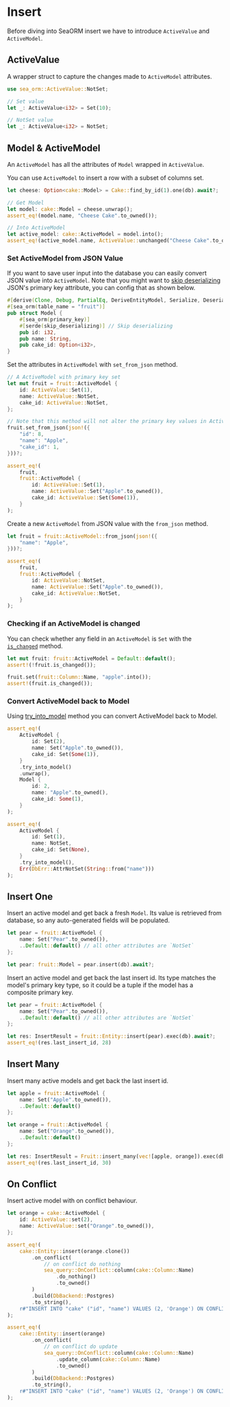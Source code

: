# Insert

Before diving into SeaORM insert we have to introduce `ActiveValue` and `ActiveModel`.

## ActiveValue

A wrapper struct to capture the changes made to `ActiveModel` attributes.

```rust
use sea_orm::ActiveValue::NotSet;

// Set value
let _: ActiveValue<i32> = Set(10);

// NotSet value
let _: ActiveValue<i32> = NotSet;
```

## Model & ActiveModel

An `ActiveModel` has all the attributes of `Model` wrapped in `ActiveValue`.

You can use `ActiveModel` to insert a row with a subset of columns set.

```rust
let cheese: Option<cake::Model> = Cake::find_by_id(1).one(db).await?;

// Get Model
let model: cake::Model = cheese.unwrap();
assert_eq!(model.name, "Cheese Cake".to_owned());

// Into ActiveModel
let active_model: cake::ActiveModel = model.into();
assert_eq!(active_model.name, ActiveValue::unchanged("Cheese Cake".to_owned()));
```

### Set ActiveModel from JSON Value

If you want to save user input into the database you can easily convert JSON value into `ActiveModel`. Note that you might want to [skip deserializing](https://serde.rs/attr-skip-serializing.html) JSON's primary key attribute, you can config that as shown below.

```rust
#[derive(Clone, Debug, PartialEq, DeriveEntityModel, Serialize, Deserialize)]
#[sea_orm(table_name = "fruit")]
pub struct Model {
    #[sea_orm(primary_key)]
    #[serde(skip_deserializing)] // Skip deserializing
    pub id: i32,
    pub name: String,
    pub cake_id: Option<i32>,
}
```

Set the attributes in `ActiveModel` with `set_from_json` method.

```rust
// A ActiveModel with primary key set
let mut fruit = fruit::ActiveModel {
    id: ActiveValue::Set(1),
    name: ActiveValue::NotSet,
    cake_id: ActiveValue::NotSet,
};

// Note that this method will not alter the primary key values in ActiveModel
fruit.set_from_json(json!({
    "id": 8,
    "name": "Apple",
    "cake_id": 1,
}))?;

assert_eq!(
    fruit,
    fruit::ActiveModel {
        id: ActiveValue::Set(1),
        name: ActiveValue::Set("Apple".to_owned()),
        cake_id: ActiveValue::Set(Some(1)),
    }
);
```

Create a new `ActiveModel` from JSON value with the `from_json` method.

```rust
let fruit = fruit::ActiveModel::from_json(json!({
    "name": "Apple",
}))?;

assert_eq!(
    fruit,
    fruit::ActiveModel {
        id: ActiveValue::NotSet,
        name: ActiveValue::Set("Apple".to_owned()),
        cake_id: ActiveValue::NotSet,
    }
);
```

### Checking if an ActiveModel is changed

You can check whether any field in an `ActiveModel` is `Set` with the [`is_changed`](https://docs.rs/sea-orm/*/sea_orm/entity/prelude/trait.ActiveModelTrait.html#method.is_changed) method.

```rust
let mut fruit: fruit::ActiveModel = Default::default();
assert!(!fruit.is_changed());

fruit.set(fruit::Column::Name, "apple".into());
assert!(fruit.is_changed());
```

### Convert ActiveModel back to Model

Using [try_into_model](https://docs.rs/sea-orm/*/sea_orm/entity/trait.TryIntoModel.html#tymethod.try_into_model) method you can convert ActiveModel back to Model.

```rust
assert_eq!(
    ActiveModel {
        id: Set(2),
        name: Set("Apple".to_owned()),
        cake_id: Set(Some(1)),
    }
    .try_into_model()
    .unwrap(),
    Model {
        id: 2,
        name: "Apple".to_owned(),
        cake_id: Some(1),
    }
);

assert_eq!(
    ActiveModel {
        id: Set(1),
        name: NotSet,
        cake_id: Set(None),
    }
    .try_into_model(),
    Err(DbErr::AttrNotSet(String::from("name")))
);
```

## Insert One

Insert an active model and get back a fresh `Model`. Its value is retrieved from database, so any auto-generated fields will be populated.

```rust
let pear = fruit::ActiveModel {
    name: Set("Pear".to_owned()),
    ..Default::default() // all other attributes are `NotSet`
};

let pear: fruit::Model = pear.insert(db).await?;
```

Insert an active model and get back the last insert id. Its type matches the model's primary key type, so it could be a tuple if the model has a composite primary key.

```rust
let pear = fruit::ActiveModel {
    name: Set("Pear".to_owned()),
    ..Default::default() // all other attributes are `NotSet`
};

let res: InsertResult = fruit::Entity::insert(pear).exec(db).await?;
assert_eq!(res.last_insert_id, 28)
```

## Insert Many

Insert many active models and get back the last insert id.

```rust
let apple = fruit::ActiveModel {
    name: Set("Apple".to_owned()),
    ..Default::default()
};

let orange = fruit::ActiveModel {
    name: Set("Orange".to_owned()),
    ..Default::default()
};

let res: InsertResult = Fruit::insert_many(vec![apple, orange]).exec(db).await?;
assert_eq!(res.last_insert_id, 30)
```

## On Conflict

Insert active model with on conflict behaviour.

```rust
let orange = cake::ActiveModel {
    id: ActiveValue::set(2),
    name: ActiveValue::set("Orange".to_owned()),
};

assert_eq!(
    cake::Entity::insert(orange.clone())
        .on_conflict(
            // on conflict do nothing
            sea_query::OnConflict::column(cake::Column::Name)
                .do_nothing()
                .to_owned()
        )
        .build(DbBackend::Postgres)
        .to_string(),
    r#"INSERT INTO "cake" ("id", "name") VALUES (2, 'Orange') ON CONFLICT ("name") DO NOTHING"#,
);

assert_eq!(
    cake::Entity::insert(orange)
        .on_conflict(
            // on conflict do update
            sea_query::OnConflict::column(cake::Column::Name)
                .update_column(cake::Column::Name)
                .to_owned()
        )
        .build(DbBackend::Postgres)
        .to_string(),
    r#"INSERT INTO "cake" ("id", "name") VALUES (2, 'Orange') ON CONFLICT ("name") DO UPDATE SET "name" = "excluded"."name""#,
);
```
